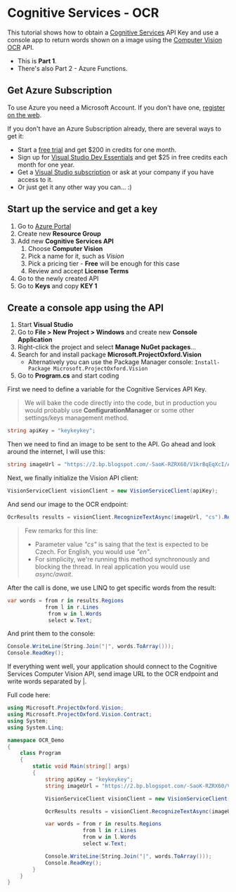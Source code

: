 # Cognitive Services - OCR

This tutorial shows how to obtain a [Cognitive Services](https://azure.microsoft.com/en-us/services/cognitive-services/) API Key and use a console app to return words shown on a image using the [Computer Vision OCR](https://www.microsoft.com/cognitive-services/en-us/Computer-Vision-API/documentation/OCR) API.

* This is **Part 1**.
* There's also Part 2 - Azure Functions.

## Get Azure Subscription

To use Azure you need a Microsoft Account. If you don't have one, [register on the web](https://signup.live.com/).

If you don't have an Azure Subscription already, there are several ways to get it:

* Start a [free trial](https://azure.microsoft.com/en-us/free/) and get $200 in credits for one month.
* Sign up for [Visual Studio Dev Essentials](https://www.visualstudio.com/dev-essentials/) and get $25 in free credits each month for one year.
* Get a [Visual Studio subscription](https://www.visualstudio.com/subscriptions/) or ask at your company if you have access to it.
* Or just get it any other way you can... :)

## Start up the service and get a key

1. Go to [Azure Portal](https://portal.azure.com)
2. Create new **Resource Group**
3. Add new **Cognitive Services API**
   1. Choose **Computer Vision**
   2. Pick a name for it, such as *Vision*
   3. Pick a pricing tier - **Free** will be enough for this case
   4. Review and accept **License Terms**
4. Go to the newly created API
5. Go to **Keys** and copy **KEY 1**

## Create a console app using the API

1. Start **Visual Studio**
2. Go to **File > New Project > Windows** and create new **Console Application**
3. Right-click the project and select **Manage NuGet packages**...
4. Search for and install package **Microsoft.ProjectOxford.Vision**
   - Alternatively you can use the Package Manager console: `Install-Package Microsoft.ProjectOxford.Vision`
5. Go to **Program.cs** and start coding

First we need to define a variable for the Cognitive Services API Key. 

> We will bake the code directly into the code, but in production you would probably use **ConfigurationManager** or some other settings/keys management method.

```c#
string apiKey = "keykeykey";
```

Then we need to find an image to be sent to the API. Go ahead and look around the internet, I will use this:

```c#
string imageUrl = "https://2.bp.blogspot.com/-SaoK-RZRX60/V1krBqEqXcI/AAAAAAAAcSY/TaMvJ8V6l4AkBlhmA-Z9noWcxBNNJ_PegCLcB/w800/2017-skoda-octavia-0.jpg";
```

Next, we finally initialize the Vision API client:

```c#
VisionServiceClient visionClient = new VisionServiceClient(apiKey);
```

And send our image to the OCR endpoint:

```c#
OcrResults results = visionClient.RecognizeTextAsync(imageUrl, "cs").Result;
```

> Few remarks for this line:
>
> * Parameter value *"cs"* is saing that the text is expected to be Czech. For English, you would use *"en"*.
> * For simplicity, we're running this method synchronously and blocking the thread. In real application you would use *async/await*.

After the call is done, we use LINQ to get specific words from the result:

```c#
var words = from r in results.Regions
			from l in r.Lines
             from w in l.Words
             select w.Text;
```

And print them to the console:

```c#
Console.WriteLine(String.Join("|", words.ToArray()));
Console.ReadKey();
```

If everything went well, your application should connect to the Cognitive Services Computer Vision API, send image URL to the OCR endpoint and write words separated by |.



Full code here:

```c#
using Microsoft.ProjectOxford.Vision;
using Microsoft.ProjectOxford.Vision.Contract;
using System;
using System.Linq;

namespace OCR_Demo
{
    class Program
    {
        static void Main(string[] args)
        {
            string apiKey = "keykeykey";
            string imageUrl = "https://2.bp.blogspot.com/-SaoK-RZRX60/V1krBqEqXcI/AAAAAAAAcSY/TaMvJ8V6l4AkBlhmA-Z9noWcxBNNJ_PegCLcB/w800/2017-skoda-octavia-0.jpg";

            VisionServiceClient visionClient = new VisionServiceClient(apiKey);

            OcrResults results = visionClient.RecognizeTextAsync(imageUrl, "cs").Result;

            var words = from r in results.Regions
                        from l in r.Lines
                        from w in l.Words
                        select w.Text;

            Console.WriteLine(String.Join("|", words.ToArray()));
            Console.ReadKey();
        }
    }
}
```

